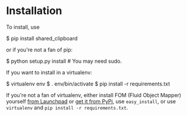 Installation
============

To install, use

  $ pip install shared_clipboard

or if you're not a fan of pip:

  $ python setup.py install  # You may need sudo.

If you want to install in a virtualenv:

  $ virtualenv env
  $ . env/bin/activate
  $ pip install -r requirements.txt

If you're not a fan of virtualenv, either install FOM (Fluid Object Mapper)
yourself [from Launchpad](https://launchpad.net/fom) or [get it from
PyPi](http://pypi.python.org/pypi/Fom/0.9.4), use `easy_install`, or use
`virtualenv` and `pip install -r requirements.txt`.
